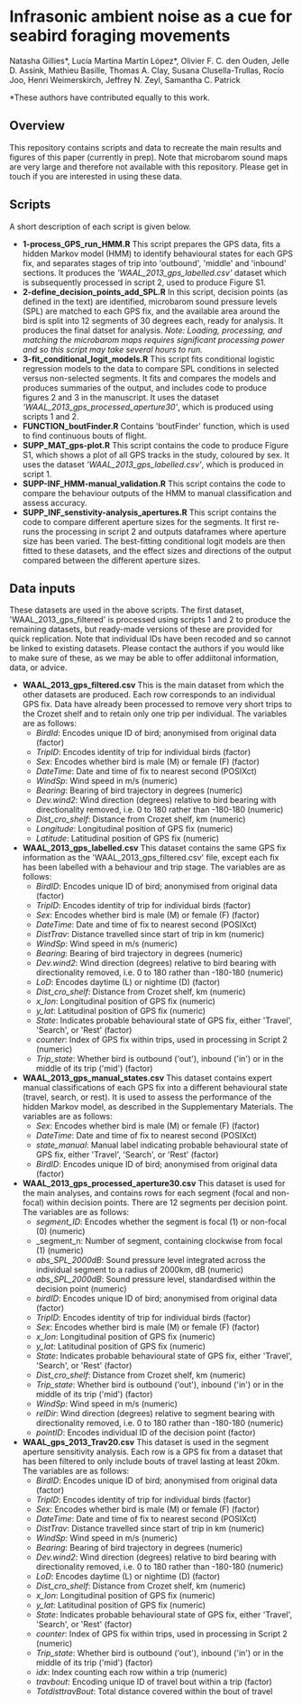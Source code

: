 # Infrasonic ambient noise as a cue for seabird foraging movements
Natasha Gillies*, Lucía Martina Martín López*, Olivier F. C. den Ouden, Jelle D. Assink, Mathieu Basille, Thomas A. Clay, Susana Clusella-Trullas, Rocío Joo, Henri Weimerskirch, Jeffrey N. Zeyl, Samantha C. Patrick

*These authors have contributed equally to this work. 

## Overview
This repository contains scripts and data to recreate the main results and figures of this paper (currently in prep). Note that microbarom sound maps are very large and therefore not available with this repository. Please get in touch if you are interested in using these data. 

## Scripts
A short description of each script is given below.

- **1-process_GPS_run_HMM.R** This script prepares the GPS data, fits a hidden Markov model (HMM) to identify behavioural states for each GPS fix, and separates stages of trip into 'outbound', 'middle' and 'inbound' sections. It produces the _'WAAL_2013_gps_labelled.csv'_ dataset which is subsequently processed in script 2, used to produce Figure S1.
- **2-define_decision_points_add_SPL.R** In this script, decision points (as defined in the text) are identified, microbarom sound pressure levels (SPL) are matched to each GPS fix, and the available area around the bird is split into 12 segments of 30 degrees each, ready for analysis. It produces the final datset for analysis. _Note: Loading, processing, and matching the microbarom maps requires significant processing power and so this script may take several hours to run._
- **3-fit_conditional_logit_models.R** This script fits conditional logistic regression models to the data to compare SPL conditions in selected versus non-selected segments. It fits and compares the models and produces summaries of the output, and includes code to produce figures 2 and 3 in the manuscript. It uses the dataset _'WAAL_2013_gps_processed_aperture30'_, which is produced using scripts 1 and 2. 
- **FUNCTION_boutFinder.R** Contains 'boutFinder' function, which is used to find continuous bouts of flight.
- **SUPP_MAT_gps-plot.R** This script contains the code to produce Figure S1, which shows a plot of all GPS tracks in the study, coloured by sex. It uses the dataset _'WAAL_2013_gps_labelled.csv'_, which is produced in script 1.
- **SUPP-INF_HMM-manual_validation.R** This script contains the code to compare the behaviour outputs of the HMM to manual classification and assess accuracy.
- **SUPP_INF_senstivity-analysis_apertures.R** This script contains the code to compare different aperture sizes for the segments. It first re-runs the processing in script 2 and outputs dataframes where aperture size has been varied. The best-fitting conditional logit models are then fitted to these datasets, and the effect sizes and directions of the output compared between the different aperture sizes. 

## Data inputs 
These datasets are used in the above scripts. The first dataset, 'WAAL_2013_gps_filtered' is processed using scripts 1 and 2 to produce the remaining datasets, but ready-made versions of these are provided for quick replication. Note that individual IDs have been recoded and so cannot be linked to existing datasets. Please contact the authors if you would like to make sure of these, as we may be able to offer addiitonal information, data, or advice. 

- **WAAL_2013_gps_filtered.csv** This is the main dataset from which the other datasets are produced. Each row corresponds to an individual GPS fix. Data have already been processed to remove very short trips to the Crozet shelf and to retain only one trip per individual. The variables are as follows:
	- _BirdId_: Encodes unique ID of bird; anonymised from original data (factor)
	- _TripID_: Encodes identity of trip for individual birds (factor)
	- _Sex_: Encodes whether bird is male (M) or female (F) (factor)
	- _DateTime_: Date and time of fix to nearest second (POSIXct)
	- _WindSp_: Wind speed in m/s (numeric)
	- _Bearing_: Bearing of bird trajectory in degrees (numeric)
	- _Dev.wind2_: Wind direction (degrees) relative to bird bearing with directionality removed, i.e. 0 to 180 rather than -180-180 (numeric)
	- _Dist_cro_shelf_: Distance from Crozet shelf, km (numeric)
	- _Longitude_: Longitudinal position of GPS fix (numeric)
	- _Latitude_: Latitudinal position of GPS fix (numeric)
- **WAAL_2013_gps_labelled.csv** This dataset contains the same GPS fix information as the 'WAAL_2013_gps_filtered.csv' file, except each fix has been labelled with a behaviour and trip stage. The variables are as follows:
	- _BirdID_: Encodes unique ID of bird; anonymised from original data (factor)
	- _TripID_: Encodes identity of trip for individual birds (factor)
	- _Sex_: Encodes whether bird is male (M) or female (F) (factor)
	- _DateTime_: Date and time of fix to nearest second (POSIXct)
	- _DistTrav_: Distance travelled since start of trip in km (numeric)
	- _WindSp_: Wind speed in m/s (numeric)
	- _Bearing_: Bearing of bird trajectory in degrees (numeric)
	- _Dev.wind2_: Wind direction (degrees) relative to bird bearing with directionality removed, i.e. 0 to 180 rather than -180-180 (numeric)
	- _LoD_: Encodes daytime (L) or nightime (D) (factor)
	- _Dist_cro_shelf_: Distance from Crozet shelf, km (numeric)
	- _x_lon_: Longitudinal position of GPS fix (numeric)
	- _y_lat_: Latitudinal position of GPS fix (numeric)
	- _State_: Indicates probable behavioural state of GPS fix, either 'Travel', 'Search', or 'Rest' (factor)
	- _counter_: Index of GPS fix within trips, used in processing in Script 2 (numeric)
	- _Trip_state_: Whether bird is outbound ('out'), inbound ('in') or in the middle of its trip ('mid') (factor)
- **WAAL_2013_gps_manual_states.csv** This dataset contains expert manual classifications of each GPS fix into a different behavioural state (travel, search, or rest). It is used to assess the performance of the hidden Markov model, as described in the Supplementary Materials. The variables are as follows:
	- _Sex_: Encodes whether bird is male (M) or female (F) (factor)
	- _DateTime_: Date and time of fix to nearest second (POSIXct)
	- _state_manual_: Manual label indicating probable behavioural state of GPS fix, either 'Travel', 'Search', or 'Rest' (factor)
	- _BirdID_: Encodes unique ID of bird; anonymised from original data (factor)
- **WAAL_2013_gps_processed_aperture30.csv** This dataset is used for the main analyses, and contains rows for each segment (focal and non-focal) within decision points. There are 12 segments per decision point. The variables are as follows:
	- _segment_ID_: Encodes whether the segment is focal (1) or non-focal (0) (numeric)
	- _segment_n: Number of segment, containing clockwise from focal (1) (numeric)
	- _abs_SPL_2000dB_: Sound pressure level integrated across the individual segment to a radius of 2000km, dB (numeric)
	- _abs_SPL_2000dB_: Sound pressure level, standardised within the decision point (numeric)
	- _birdID_: Encodes unique ID of bird; anonymised from original data (factor)
	- _TripID_: Encodes identity of trip for individual birds (factor)
	- _Sex_: Encodes whether bird is male (M) or female (F) (factor)
	- _x_lon_: Longitudinal position of GPS fix (numeric)
	- _y_lat_: Latitudinal position of GPS fix (numeric)
	- _State_: Indicates probable behavioural state of GPS fix, either 'Travel', 'Search', or 'Rest' (factor)
	- _Dist_cro_shelf_: Distance from Crozet shelf, km (numeric)
	- _Trip_state_: Whether bird is outbound ('out'), inbound ('in') or in the middle of its trip ('mid') (factor)	
	- _WindSp_: Wind speed in m/s (numeric)
	- _relDir_: Wind direction (degrees) relative to segment bearing with directionality removed, i.e. 0 to 180 rather than -180-180 (numeric)
	- _pointID_: Encodes individual ID of the decision point (factor)
- **WAAL_gps_2013_Trav20.csv** This dataset is used in the segment aperture sensitivity analysis. Each row is a GPS fix from a dataset that has been filtered to only include bouts of travel lasting at least 20km. The variables are as follows:
	- _BirdID_: Encodes unique ID of bird; anonymised from original data (factor)
	- _TripID_: Encodes identity of trip for individual birds (factor)
	- _Sex_: Encodes whether bird is male (M) or female (F) (factor)
	- _DateTime_: Date and time of fix to nearest second (POSIXct)
	- _DistTrav_: Distance travelled since start of trip in km (numeric)
	- _WindSp_: Wind speed in m/s (numeric)
	- _Bearing_: Bearing of bird trajectory in degrees (numeric)
	- _Dev.wind2_: Wind direction (degrees) relative to bird bearing with directionality removed, i.e. 0 to 180 rather than -180-180 (numeric)
	- _LoD_: Encodes daytime (L) or nightime (D) (factor)
	- _Dist_cro_shelf_: Distance from Crozet shelf, km (numeric)
	- _x_lon_: Longitudinal position of GPS fix (numeric)
	- _y_lat_: Latitudinal position of GPS fix (numeric)
	- _State_: Indicates probable behavioural state of GPS fix, either 'Travel', 'Search', or 'Rest' (factor)
	- _counter_: Index of GPS fix within trips, used in processing in Script 2 (numeric)
	- _Trip_state_: Whether bird is outbound ('out'), inbound ('in') or in the middle of its trip ('mid') (factor)
	- _idx_: Index counting each row within a trip (numeric)
	- _travbout_: Encoding unique ID of travel bout within a trip (factor)
	- _TotdisttravBout_: Total distance covered within the bout of travel